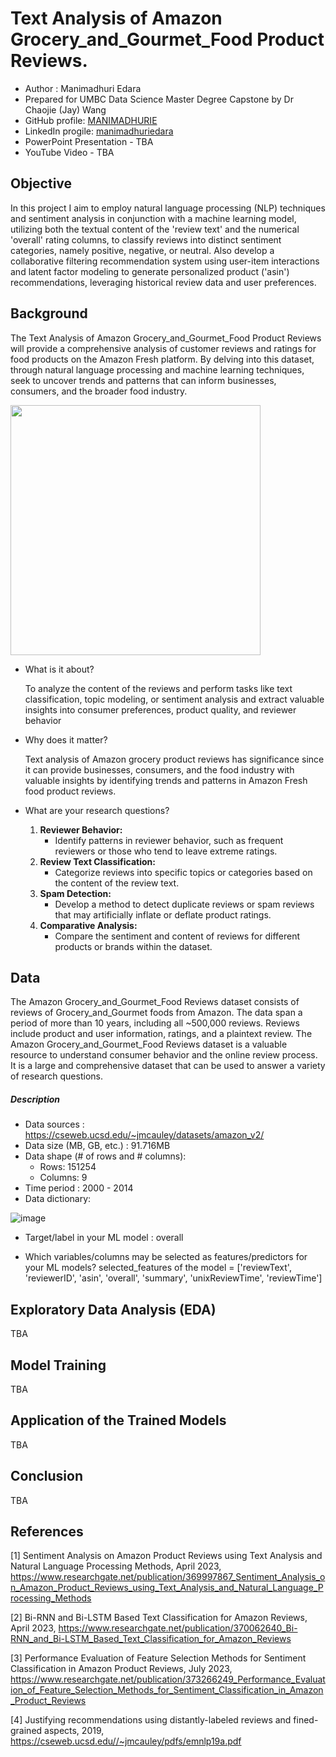 # Text Analysis of Amazon Grocery_and_Gourmet_Food Product Reviews.

-  Author : Manimadhuri Edara
-  Prepared for UMBC Data Science Master Degree Capstone by Dr Chaojie (Jay) Wang
-  GitHub profile: <a href="https://github.com/MANIMADHURIE"> MANIMADHURIE </a>
-  LinkedIn progile: <a href="https://www.linkedin.com/in/manimadhuriedara/"> manimadhuriedara </a>
-  PowerPoint Presentation - TBA
-  YouTube Video - TBA
  
## Objective

In this project I aim to employ natural language processing (NLP) techniques and sentiment analysis in conjunction with a machine learning model, utilizing both the textual content of the 'review text' and the numerical 'overall' rating columns, to classify reviews into distinct sentiment categories, namely positive, negative, or neutral. Also develop a collaborative filtering recommendation system using user-item interactions and latent factor modeling to generate personalized product ('asin') recommendations, leveraging historical review data and user preferences.

## Background
The Text Analysis of Amazon Grocery_and_Gourmet_Food Product Reviews will provide a comprehensive analysis of customer reviews and ratings for food products on the Amazon Fresh platform. By delving into this dataset, through natural language processing and machine learning techniques, seek to uncover trends and patterns that can inform businesses, consumers, and the broader food industry.

<img src="https://assets.aboutamazon.com/dims4/default/e1f08b0/2147483647/strip/true/crop/1279x720+0+0/resize/1320x743!/format/webp/quality/90/?url=https%3A%2F%2Famazon-blogs-brightspot.s3.amazonaws.com%2Ff5%2F9f%2F43fe106c4a5081e7a696ef0a8fa8%2Ffresh-1280x7201.jpg" width="400">

- What is it about?
  
  To analyze the content of the reviews and perform tasks like text classification, topic modeling, or sentiment analysis and extract valuable insights into 
  consumer preferences, product quality, and reviewer behavior
  
- Why does it matter?

  Text analysis of Amazon grocery product reviews has significance since it can provide businesses, consumers, and the food industry with valuable insights by 
  identifying trends and patterns in Amazon Fresh food product reviews.
  
- What are your research questions?
 
  1. **Reviewer Behavior:**
     - Identify patterns in reviewer behavior, such as frequent reviewers or those who tend to leave extreme ratings.
  2. **Review Text Classification:**
     - Categorize reviews into specific topics or categories based on the content of the review text.
  3. **Spam Detection:**
     - Develop a method to detect duplicate reviews or spam reviews that may artificially inflate or deflate product ratings.
  4. **Comparative Analysis:**
     - Compare the sentiment and content of reviews for different products or brands within the dataset.

## Data

The Amazon Grocery_and_Gourmet_Food Reviews dataset consists of reviews of Grocery_and_Gourmet foods from Amazon. The data span a period of more than 10 years, including all ~500,000 reviews. Reviews include product and user information, ratings, and a plaintext review.
The Amazon Grocery_and_Gourmet_Food Reviews dataset is a valuable resource to understand consumer behavior and the online review process. It is a large and comprehensive dataset that can be used to answer a variety of research questions.

##### Description
- Data sources : https://cseweb.ucsd.edu/~jmcauley/datasets/amazon_v2/
- Data size (MB, GB, etc.) : 91.716MB
- Data shape (# of rows and # columns):
   - Rows: 151254
   - Columns: 9
- Time period : 2000 - 2014
- Data dictionary:

![image](https://github.com/DATA-606-2023-FALL-TUESDAY/Edara_Manimadhuri/assets/37103568/0589efb4-8995-4ecd-8955-394a5904c1ea)

          
- Target/label in your ML model : overall
  
- Which variables/columns may be selected as features/predictors for your ML models?
   selected_features of the model = ['reviewText', 'reviewerID', 'asin', 'overall', 'summary', 'unixReviewTime', 'reviewTime']

## Exploratory Data Analysis (EDA)

TBA

## Model Training

TBA

## Application of the Trained Models

TBA

## Conclusion

TBA

## References
 [1] Sentiment Analysis on Amazon Product Reviews using Text Analysis and Natural Language Processing Methods, April 2023, 
 https://www.researchgate.net/publication/369997867_Sentiment_Analysis_on_Amazon_Product_Reviews_using_Text_Analysis_and_Natural_Language_Processing_Methods

 [2] Bi-RNN and Bi-LSTM Based Text Classification for Amazon Reviews, April 2023, https://www.researchgate.net/publication/370062640_Bi-RNN_and_Bi-LSTM_Based_Text_Classification_for_Amazon_Reviews

 [3] Performance Evaluation of Feature Selection Methods for Sentiment Classification in Amazon Product Reviews, July 2023, 
 https://www.researchgate.net/publication/373266249_Performance_Evaluation_of_Feature_Selection_Methods_for_Sentiment_Classification_in_Amazon_Product_Reviews
  
 [4] Justifying recommendations using distantly-labeled reviews and fined-grained aspects, 2019, https://cseweb.ucsd.edu//~jmcauley/pdfs/emnlp19a.pdf
